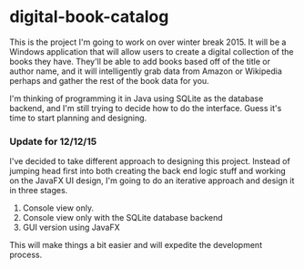 # digital-book-catalog

This is the project I'm going to work on over winter break 2015.  It will be a Windows application
that will allow users to create a digital collection of the books they have.  They'll be able to add
books based off of the title or author name, and it will intelligently grab data from Amazon or
Wikipedia perhaps and gather the rest of the book data for you.

I'm thinking of programming it in Java using SQLite as the database backend, and I'm still trying to
decide how to do the interface.  Guess it's time to start planning and designing.  

### Update for 12/12/15
I've decided to take different approach to designing this project.  Instead of jumping head first into
both creating the back end logic stuff and working on the JavaFX UI design, I'm going to do an iterative
approach and design it in three stages.

1. Console view only.
2. Console view only with the SQLite database backend
3. GUI version using JavaFX

This will make things a bit easier and will expedite the development process.
